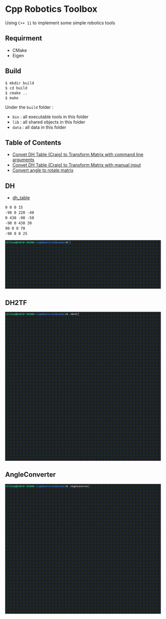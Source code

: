 # Cpp Robotics Toolbox
Using `C++ 11` to implement some simple robotics tools

## Requirment
* CMake
* Eigen

## Build
```shell
$ mkdir build
$ cd build
$ cmake ..
$ make
```

Under the `build` folder :
* `bin`  : all executable tools in this folder
* `lib`  : all shared objects in this folder
* `data` : all data in this folder

## Table of Contents
* [Convet DH Table (Craig) to Transform Matrix with command line arguments](#dh)
* [Convet DH Table (Craig) to Transform Matrix with manual input](#dh2tf) 
* [Convert angle to rotate matrix](#angleconverter)

## DH
* [dh_table](data/dh_table.txt)
```txt
0 0 0 15
-90 0 220 -40
0 430 -90 -50
-90 0 430 30
90 0 0 70
-90 0 0 25
```
![DH demo](https://github.com/Offliners/CppRoboticsToolbox/blob/main/demo/DH_demo.gif)

## DH2TF
![DH2TF demo](https://github.com/Offliners/CppRoboticsToolbox/blob/main/demo/DH2TF_demo.gif)

## AngleConverter
![AngleConverter demo](https://github.com/Offliners/CppRoboticsToolbox/blob/main/demo/AngleConverter_demo.gif)
